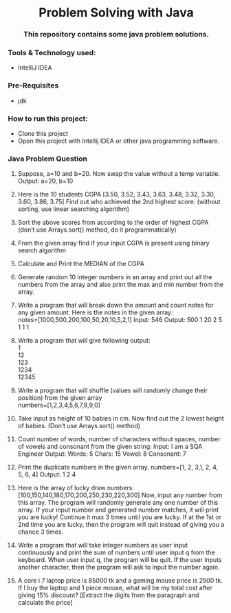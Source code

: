 # <div align=center> Problem Solving with Java</div> 
### <div align=center>This repository contains some java problem solutions.</div>


### Tools & Technology used:
- IntelliJ IDEA

### Pre-Requisites
- jdk

### How to run this project:
- Clone this project
- Open this project with Intellij IDEA or other java programming software.


### Java Problem Question

1. Suppose, a=10 and b=20. Now swap the value without a temp variable. Output: a=20, b=10
2. Here is the 10 students CGPA [3.50, 3.52, 3.43, 3.63, 3.48, 3.32, 3.30, 3.60, 3.86, 3.75]
     Find out who achieved the 2nd highest score. (without sorting, use linear searching algorithm)
3. Sort the above scores from according to the order of highest CGPA (don’t use Arrays.sort() method, do it programmatically)
4. From the given array find if your input CGPA is present using binary search algorithm
5. Calculate and Print the MEDIAN of the CGPA
6. Generate random 10 integer numbers in an array and print out all the numbers from the array and also print the max and min number from the array.
7. Write a program that will break down the amount and count notes for any given amount. Here is the notes in the given array:    
notes=[1000,500,200,100,50,20,10,5,2,1]
Input: 546
Output:
500 1
20 2
5 1
1 1

8. Write a program that will give following output:    
1    
12    
123    
1234    
12345

9. Write a program that will shuffle (values will randomly change their position) from the given array    
numbers=[1,2,3,4,5,6,7,8,9,0]

10. Take input as height of 10 babies in cm. Now find out the 2 lowest height of babies. (Don’t use Arrays.sort() method)
11. Count number of words, number of characters without spaces, number of vowels and consonant from the given string:
Input: I am a SQA Engineer
Output: 
Words: 5
Chars: 15
Vowel: 8
Consonant: 7

12. Print the duplicate numbers in the given array.
numbers=[1, 2, 3,1, 2, 4, 5, 6, 4]
Output: 
1 2 4

13. Here is the array of lucky draw numbers:
[100,150,140,180,170,200,250,230,220,300]
Now, input any number from this array. The program will randomly generate any one number of this array. If your input number and generated number matches, it will print you are lucky! Continue it max 3 times until you are lucky. If at the 1st or 2nd time you are lucky, then the program will quit instead of giving you a chance 3 times.

14. Write a program that will take integer numbers as user input continuously and print the sum of numbers until user input q from the keyboard. When user input q, the program will be quit. If the user inputs another character, then the program will ask to input the number again.

15. A core i 7 laptop price is 85000 tk and a gaming mouse price is 2500 tk. If I buy the laptop and 1 piece mouse, what will be my total cost after giving 15% discount? [Extract the digits from the paragraph and calculate the price]
